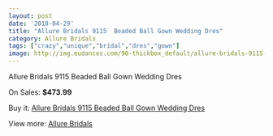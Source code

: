 ```yaml
---
layout: post
date: '2018-04-29'
title: "Allure Bridals 9115  Beaded Ball Gown Wedding Dres"
category: Allure Bridals
tags: ["crazy","unique","bridal","dres","gown"]
image: http://img.eudances.com/90-thickbox_default/allure-bridals-9115-beaded-ball-gown-wedding-dres.jpg
---
```

Allure Bridals 9115  Beaded Ball Gown Wedding Dres

On Sales: **$473.99**
<a href="https://www.eudances.com/en/allure-bridals/30-allure-bridals-9115-beaded-ball-gown-wedding-dres.html"><amp-img layout="responsive" width="600" height="600" src="//img.eudances.com/90-thickbox_default/allure-bridals-9115-beaded-ball-gown-wedding-dres.jpg" alt="Allure Bridals 9115  Beaded Ball Gown Wedding Dres 0" /></a>
<a href="https://www.eudances.com/en/allure-bridals/30-allure-bridals-9115-beaded-ball-gown-wedding-dres.html"><amp-img layout="responsive" width="600" height="600" src="//img.eudances.com/91-thickbox_default/allure-bridals-9115-beaded-ball-gown-wedding-dres.jpg" alt="Allure Bridals 9115  Beaded Ball Gown Wedding Dres 1" /></a>

Buy it: [Allure Bridals 9115  Beaded Ball Gown Wedding Dres](https://www.eudances.com/en/allure-bridals/30-allure-bridals-9115-beaded-ball-gown-wedding-dres.html "Allure Bridals 9115  Beaded Ball Gown Wedding Dres")

View more: [Allure Bridals](https://www.eudances.com/en/2-allure-bridals "Allure Bridals")